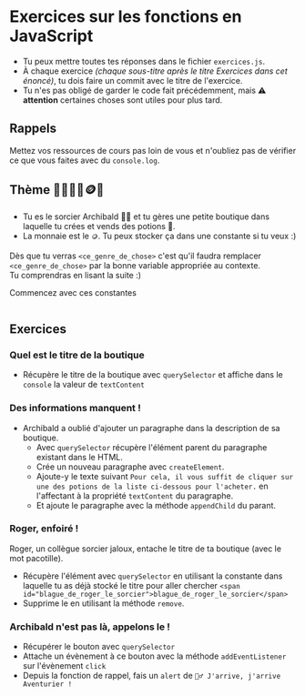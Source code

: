 # Exercices sur les fonctions en JavaScript

- Tu peux mettre toutes tes réponses dans le fichier `exercices.js`.
- À chaque exercice _(chaque sous-titre après le titre Exercices dans cet énoncé)_, tu dois faire un commit avec le titre de l'exercice.
- Tu n'es pas obligé de garder le code fait précédemment, mais ⚠️ **attention** certaines choses sont utiles pour plus tard.

## Rappels

Mettez vos ressources de cours pas loin de vous et n'oubliez pas de vérifier ce que vous faites avec du `console.log`.

## Thème 🔮🧙‍♂️🧪🪙🍄

- Tu es le sorcier Archibald 🧙‍♂️ et tu gères une petite boutique dans laquelle tu crées et vends des potions 🧪.
- La monnaie est le `🪙`. Tu peux stocker ça dans une constante si tu veux :)

Dès que tu verras `<ce_genre_de_chose>` c'est qu'il faudra remplacer `<ce_genre_de_chose>` par la bonne variable appropriée au contexte.\
Tu comprendras en lisant la suite :)

Commencez avec ces constantes

```js

```

## Exercices

### Quel est le titre de la boutique

- Récupère le titre de la boutique avec `querySelector` et affiche dans le `console` la valeur de `textContent`

### Des informations manquent !

- Archibald a oublié d'ajouter un paragraphe dans la description de sa boutique.
  - Avec `querySelector` récupère l'élément parent du paragraphe existant dans le HTML.
  - Crée un nouveau paragraphe avec `createElement`.
  - Ajoute-y le texte suivant `Pour cela, il vous suffit de cliquer sur une des potions de la liste ci-dessous pour l'acheter.` en l'affectant à la propriété `textContent` du paragraphe.
  - Et ajoute le paragraphe avec la méthode `appendChild` du parant.

### Roger, enfoiré !

Roger, un collègue sorcier jaloux, entache le titre de ta boutique (avec le mot pacotille).

- Récupère l'élément avec `querySelector` en utilisant la constante dans laquelle tu as déjà stocké le titre pour aller chercher `<span id="blague_de_roger_le_sorcier">blague_de_roger_le_sorcier</span>`
- Supprime le en utilisant la méthode `remove`.

### Archibald n'est pas là, appelons le !

- Récupérer le bouton avec `querySelector`
- Attache un évènement à ce bouton avec la méthode `addEventListener` sur l'évènement `click`
- Depuis la fonction de rappel, fais un `alert` de `🧙‍♂️ J'arrive, j'arrive Aventurier !`

